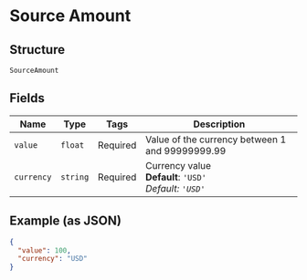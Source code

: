 
# Source Amount

## Structure

`SourceAmount`

## Fields

| Name | Type | Tags | Description |
|  --- | --- | --- | --- |
| `value` | `float` | Required | Value of the currency between 1 and 99999999.99 |
| `currency` | `string` | Required | Currency value<br>**Default**: `'USD'`<br>*Default: `'USD'`* |

## Example (as JSON)

```json
{
  "value": 100,
  "currency": "USD"
}
```


